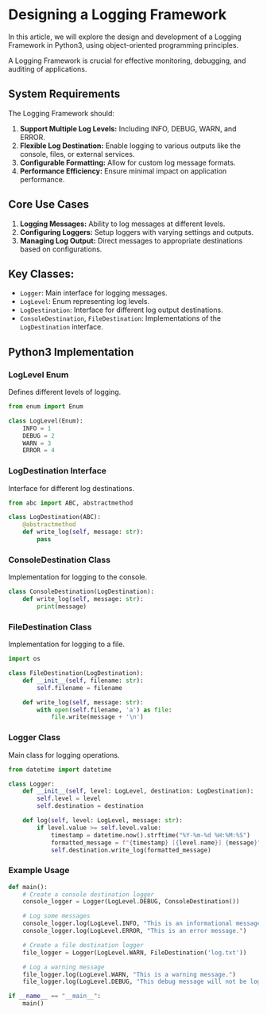 # Designing a Logging Framework

In this article, we will explore the design and development of a Logging Framework in Python3, using object-oriented programming principles. 

A Logging Framework is crucial for effective monitoring, debugging, and auditing of applications.

## System Requirements

The Logging Framework should:

1. **Support Multiple Log Levels:** Including INFO, DEBUG, WARN, and ERROR.
2. **Flexible Log Destination:** Enable logging to various outputs like the console, files, or external services.
3. **Configurable Formatting:** Allow for custom log message formats.
4. **Performance Efficiency:** Ensure minimal impact on application performance.

## Core Use Cases

1. **Logging Messages:** Ability to log messages at different levels.
2. **Configuring Loggers:** Setup loggers with varying settings and outputs.
3. **Managing Log Output:** Direct messages to appropriate destinations based on configurations.

## Key Classes:
- `Logger`: Main interface for logging messages.
- `LogLevel`: Enum representing log levels.
- `LogDestination`: Interface for different log output destinations.
- `ConsoleDestination`, `FileDestination`: Implementations of the `LogDestination` interface.

## Python3 Implementation

### LogLevel Enum

Defines different levels of logging.

```python
from enum import Enum

class LogLevel(Enum):
    INFO = 1
    DEBUG = 2
    WARN = 3
    ERROR = 4

```
### LogDestination Interface
Interface for different log destinations.
```python
from abc import ABC, abstractmethod

class LogDestination(ABC):
    @abstractmethod
    def write_log(self, message: str):
        pass

```
### ConsoleDestination Class
Implementation for logging to the console.
```python
class ConsoleDestination(LogDestination):
    def write_log(self, message: str):
        print(message)

```
### FileDestination Class
Implementation for logging to a file.
```python
import os

class FileDestination(LogDestination):
    def __init__(self, filename: str):
        self.filename = filename

    def write_log(self, message: str):
        with open(self.filename, 'a') as file:
            file.write(message + '\n')

```
### Logger Class
Main class for logging operations.
```python
from datetime import datetime

class Logger:
    def __init__(self, level: LogLevel, destination: LogDestination):
        self.level = level
        self.destination = destination

    def log(self, level: LogLevel, message: str):
        if level.value >= self.level.value:
            timestamp = datetime.now().strftime("%Y-%m-%d %H:%M:%S")
            formatted_message = f"{timestamp} [{level.name}] {message}"
            self.destination.write_log(formatted_message)

```

### Example Usage
``` python
def main():
    # Create a console destination logger
    console_logger = Logger(LogLevel.DEBUG, ConsoleDestination())

    # Log some messages
    console_logger.log(LogLevel.INFO, "This is an informational message.")
    console_logger.log(LogLevel.ERROR, "This is an error message.")

    # Create a file destination logger
    file_logger = Logger(LogLevel.WARN, FileDestination('log.txt'))

    # Log a warning message
    file_logger.log(LogLevel.WARN, "This is a warning message.")
    file_logger.log(LogLevel.DEBUG, "This debug message will not be logged, because the level is too low.")

if __name__ == "__main__":
    main()

```